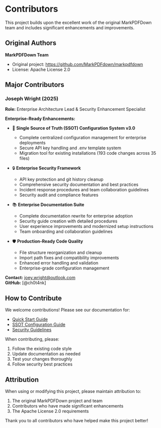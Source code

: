 # Contributors

This project builds upon the excellent work of the original MarkPDFDown team and includes significant enhancements and improvements.

## Original Authors
**MarkPDFDown Team**
- Original project: https://github.com/MarkPDFdown/markpdfdown
- License: Apache License 2.0

## Major Contributors

### Joseph Wright (2025)
**Role:** Enterprise Architecture Lead & Security Enhancement Specialist

**Enterprise-Ready Enhancements:**
- 🔧 **Single Source of Truth (SSOT) Configuration System v3.0**
  - Complete centralized configuration management for enterprise deployments
  - Secure API key handling and .env template system
  - Migration tool for existing installations (193 code changes across 35 files)

- 🔒 **Enterprise Security Framework**
  - API key protection and git history cleanup
  - Comprehensive security documentation and best practices
  - Incident response procedures and team collaboration guidelines
  - Security audit and compliance features

- 📚 **Enterprise Documentation Suite**
  - Complete documentation rewrite for enterprise adoption
  - Security guide creation with detailed procedures
  - User experience improvements and modernized setup instructions
  - Team onboarding and collaboration guidelines

- 🛡️ **Production-Ready Code Quality**
  - File structure reorganization and cleanup
  - Import path fixes and compatibility improvements
  - Enhanced error handling and validation
  - Enterprise-grade configuration management

**Contact:** joey.wright@outlook.com  
**GitHub:** [@ch0t4nk]

## How to Contribute

We welcome contributions! Please see our documentation for:
- [Quick Start Guide](../guides/QUICK_START.md)
- [SSOT Configuration Guide](../guides/SSOT_GUIDE.md) 
- [Security Guidelines](../security/SECURITY.md)

When contributing, please:
1. Follow the existing code style
2. Update documentation as needed
3. Test your changes thoroughly
4. Follow security best practices

## Attribution

When using or modifying this project, please maintain attribution to:
1. The original MarkPDFDown project and team
2. Contributors who have made significant enhancements
3. The Apache License 2.0 requirements

Thank you to all contributors who have helped make this project better!
